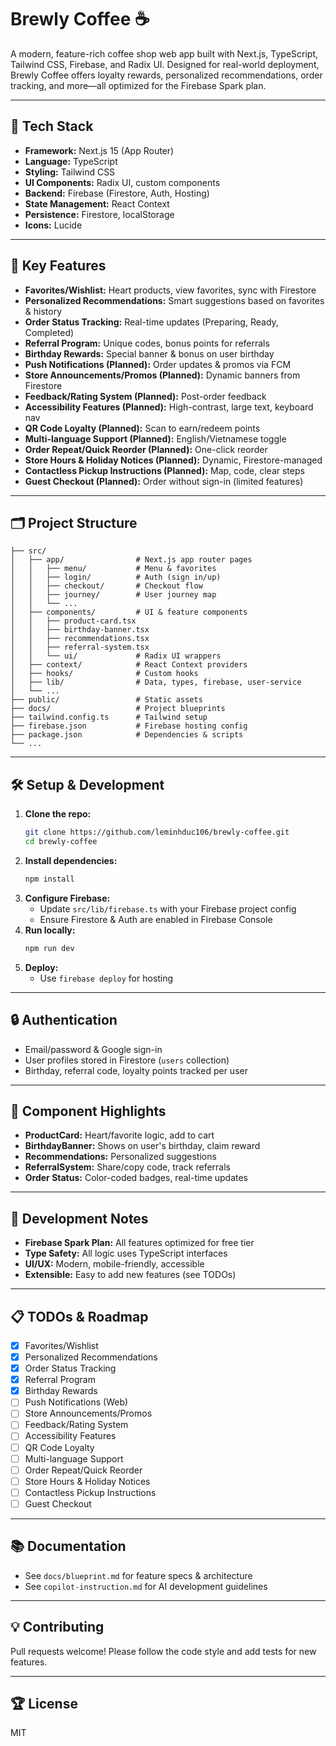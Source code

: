 # Brewly Coffee ☕

A modern, feature-rich coffee shop web app built with Next.js, TypeScript, Tailwind CSS, Firebase, and Radix UI. Designed for real-world deployment, Brewly Coffee offers loyalty rewards, personalized recommendations, order tracking, and more—all optimized for the Firebase Spark plan.

---

## 🚀 Tech Stack

- **Framework:** Next.js 15 (App Router)
- **Language:** TypeScript
- **Styling:** Tailwind CSS
- **UI Components:** Radix UI, custom components
- **Backend:** Firebase (Firestore, Auth, Hosting)
- **State Management:** React Context
- **Persistence:** Firestore, localStorage
- **Icons:** Lucide

---

## 🌟 Key Features

- **Favorites/Wishlist:** Heart products, view favorites, sync with Firestore
- **Personalized Recommendations:** Smart suggestions based on favorites & history
- **Order Status Tracking:** Real-time updates (Preparing, Ready, Completed)
- **Referral Program:** Unique codes, bonus points for referrals
- **Birthday Rewards:** Special banner & bonus on user birthday
- **Push Notifications (Planned):** Order updates & promos via FCM
- **Store Announcements/Promos (Planned):** Dynamic banners from Firestore
- **Feedback/Rating System (Planned):** Post-order feedback
- **Accessibility Features (Planned):** High-contrast, large text, keyboard nav
- **QR Code Loyalty (Planned):** Scan to earn/redeem points
- **Multi-language Support (Planned):** English/Vietnamese toggle
- **Order Repeat/Quick Reorder (Planned):** One-click reorder
- **Store Hours & Holiday Notices (Planned):** Dynamic, Firestore-managed
- **Contactless Pickup Instructions (Planned):** Map, code, clear steps
- **Guest Checkout (Planned):** Order without sign-in (limited features)

---

## 🗂️ Project Structure

```
├── src/
│   ├── app/                # Next.js app router pages
│   │   ├── menu/           # Menu & favorites
│   │   ├── login/          # Auth (sign in/up)
│   │   ├── checkout/       # Checkout flow
│   │   ├── journey/        # User journey map
│   │   └── ...
│   ├── components/         # UI & feature components
│   │   ├── product-card.tsx
│   │   ├── birthday-banner.tsx
│   │   ├── recommendations.tsx
│   │   ├── referral-system.tsx
│   │   └── ui/             # Radix UI wrappers
│   ├── context/            # React Context providers
│   ├── hooks/              # Custom hooks
│   ├── lib/                # Data, types, firebase, user-service
│   └── ...
├── public/                 # Static assets
├── docs/                   # Project blueprints
├── tailwind.config.ts      # Tailwind setup
├── firebase.json           # Firebase hosting config
├── package.json            # Dependencies & scripts
└── ...
```

---

## 🛠️ Setup & Development

1. **Clone the repo:**
   ```sh
   git clone https://github.com/leminhduc106/brewly-coffee.git
   cd brewly-coffee
   ```
2. **Install dependencies:**
   ```sh
   npm install
   ```
3. **Configure Firebase:**
   - Update `src/lib/firebase.ts` with your Firebase project config
   - Ensure Firestore & Auth are enabled in Firebase Console
4. **Run locally:**
   ```sh
   npm run dev
   ```
5. **Deploy:**
   - Use `firebase deploy` for hosting

---

## 🔒 Authentication

- Email/password & Google sign-in
- User profiles stored in Firestore (`users` collection)
- Birthday, referral code, loyalty points tracked per user

---

## 🧩 Component Highlights

- **ProductCard:** Heart/favorite logic, add to cart
- **BirthdayBanner:** Shows on user's birthday, claim reward
- **Recommendations:** Personalized suggestions
- **ReferralSystem:** Share/copy code, track referrals
- **Order Status:** Color-coded badges, real-time updates

---

## 📝 Development Notes

- **Firebase Spark Plan:** All features optimized for free tier
- **Type Safety:** All logic uses TypeScript interfaces
- **UI/UX:** Modern, mobile-friendly, accessible
- **Extensible:** Easy to add new features (see TODOs)

---

## 📋 TODOs & Roadmap

- [x] Favorites/Wishlist
- [x] Personalized Recommendations
- [x] Order Status Tracking
- [x] Referral Program
- [x] Birthday Rewards
- [ ] Push Notifications (Web)
- [ ] Store Announcements/Promos
- [ ] Feedback/Rating System
- [ ] Accessibility Features
- [ ] QR Code Loyalty
- [ ] Multi-language Support
- [ ] Order Repeat/Quick Reorder
- [ ] Store Hours & Holiday Notices
- [ ] Contactless Pickup Instructions
- [ ] Guest Checkout

---

## 📚 Documentation

- See `docs/blueprint.md` for feature specs & architecture
- See `copilot-instruction.md` for AI development guidelines

---

## 💡 Contributing

Pull requests welcome! Please follow the code style and add tests for new features.

---

## 🏆 License

MIT
